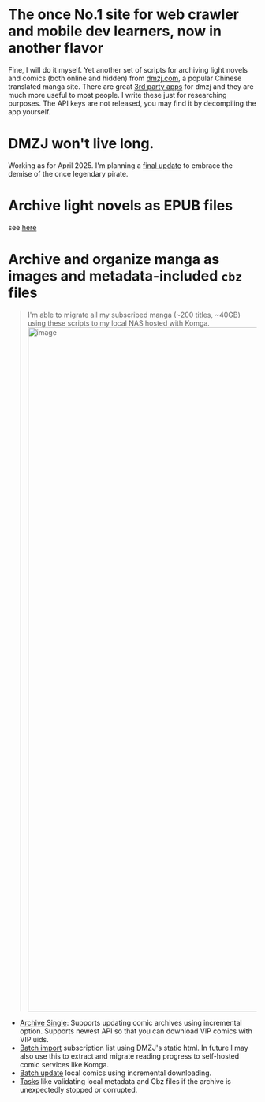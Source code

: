 # The once No.1 site for web crawler and mobile dev learners, now in another flavor


Fine, I will do it myself. Yet another set of scripts for archiving light novels and comics (both online and hidden) from [dmzj.com](dmzj.com), a popular Chinese translated manga site. There are great [3rd party apps](https://github.com/xiaoyaocz/flutter_dmzj) for dmzj and they are much more useful to most people. I write these just for researching purposes. The API keys are not released, you may find it by decompiling the app yourself.

# DMZJ won't live long.

Working as for April 2025. I'm planning a [final update](https://zeyuzhang3.notion.site/DMZJ-crawler-final-PRD-and-tracker-132d6dc1a5c280fb8f86e0081c7ed5b4) to embrace the demise of the once legendary pirate.


# Archive light novels as EPUB files
see [here](./epubMaker.js)

# Archive and organize manga as images and metadata-included `cbz` files
> I'm able to migrate all my subscribed manga (~200 titles, ~40GB) using these scripts to my local NAS hosted with Komga.
> <img width="1389" alt="image" src="https://github.com/user-attachments/assets/afc97f2a-2b27-469d-acdd-f6bf6e21018c" />

- [Archive Single](./comicArchiver.js): Supports updating comic archives using incremental option. Supports newest API so that you can download VIP comics with VIP uids.
- [Batch import](./comicSubscriptionImporter.js) subscription list using DMZJ's static html. In future I may also use this to extract and migrate reading progress to self-hosted comic services like Komga.
- [Batch update](./comicBatchUpdater.js) local comics using incremental downloading.
- [Tasks](./comic/tasks/) like validating local metadata and Cbz files if the archive is unexpectedly stopped or corrupted.

